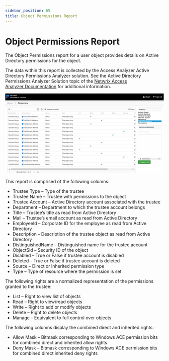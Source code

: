 ```yaml
---
sidebar_position: 65
title: Object Permissions Report
---
```


# Object Permissions Report

The Object Permissions report for a user object provides details on Active Directory permissions for the object.

The data within this report is collected by the Access Analyzer Active Directory Permissions Analyzer solution. See the Active Directory Permissions Analyzer Solution topic of the [Netwrix Access Analyzer Documentation](https://helpcenter.netwrix.com/category/accessanalyzer "Netwrix Access Analyzer Documentation") for additional information.

![Object Permissions report](../../../../../../../static/Content/Resources/Images/Access/InformationCenter/ResourceAudit/User/ObjectPermissions.png "Object Permissions report")

This report is comprised of the following columns:

* Trustee Type – Type of the trustee
* Trustee Name – Trustee with permissions to the object
* Trustee Account – Active Directory account associated with the trustee
* Department – Department to which the trustee account belongs
* Title – Trustee’s title as read from Active Directory
* Mail – Trustee’s email account as read from Active Directory
* EmployeeId – Corporate ID for the employee as read from Active Directory
* Description – Description of the trustee object as read from Active Directory
* DistinguishedName – Distinguished name for the trustee account
* ObjectSid – Security ID of the object
* Disabled – True or False if trustee account is disabled
* Deleted – True or False if trustee account is deleted
* Source – Direct or Inherited permission type
* Type – Type of resource where the permission is set

The following rights are a normalized representation of the permissions granted to the trustee:

* List – Right to view list of objects
* Read – Right to view/read objects
* Write – Right to add or modify objects
* Delete – Right to delete objects
* Manage – Equivalent to full control over objects

The following columns display the combined direct and inherited rights:

* Allow Mask – Bitmask corresponding to Windows ACE permission bits for combined direct and inherited allow rights
* Deny Mask – Bitmask corresponding to Windows ACE permission bits for combined direct inherited deny rights